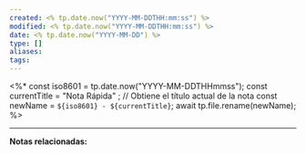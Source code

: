 ```yaml
---
created: <% tp.date.now("YYYY-MM-DDTHH:mm:ss") %>
modified: <% tp.date.now("YYYY-MM-DDTHH:mm:ss") %>
date: <% tp.date.now("YYYY-MM-DD") %>
type: []
aliases: 
tags:
---
```

<%*
const iso8601 = tp.date.now("YYYY-MM-DDTHHmmss");
const currentTitle = "Nota Rápida" ; // Obtiene el título actual de la nota
const newName = `${iso8601} - ${currentTitle}`;
await tp.file.rename(newName);
%>

--- 
 **Notas relacionadas:**
 